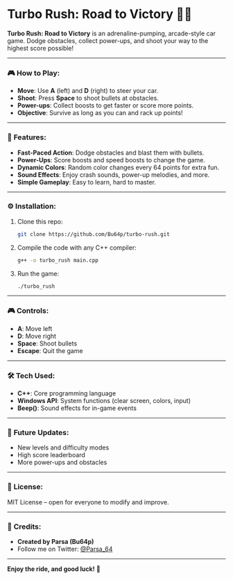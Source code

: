 # Turbo Rush: Road to Victory 🚗💨

**Turbo Rush: Road to Victory** is an adrenaline-pumping, arcade-style car game. Dodge obstacles, collect power-ups, and shoot your way to the highest score possible!

---

### 🎮 **How to Play:**
- **Move**: Use **A** (left) and **D** (right) to steer your car.
- **Shoot**: Press **Space** to shoot bullets at obstacles.
- **Power-ups**: Collect boosts to get faster or score more points.
- **Objective**: Survive as long as you can and rack up points!

---

### 🚀 **Features:**
- **Fast-Paced Action**: Dodge obstacles and blast them with bullets.
- **Power-Ups**: Score boosts and speed boosts to change the game.
- **Dynamic Colors**: Random color changes every 64 points for extra fun.
- **Sound Effects**: Enjoy crash sounds, power-up melodies, and more.
- **Simple Gameplay**: Easy to learn, hard to master.

---

### ⚙️ **Installation:**
1. Clone this repo:
   ```bash
   git clone https://github.com/Bu64p/turbo-rush.git
   ```
2. Compile the code with any C++ compiler:
   ```bash
   g++ -o turbo_rush main.cpp
   ```
3. Run the game:
   ```bash
   ./turbo_rush
   ```

---

### 🎮 **Controls:**
- **A**: Move left
- **D**: Move right
- **Space**: Shoot bullets
- **Escape**: Quit the game

---

### 🛠️ **Tech Used:**
- **C++**: Core programming language
- **Windows API**: System functions (clear screen, colors, input)
- **Beep()**: Sound effects for in-game events

---

### 🚧 **Future Updates:**
- New levels and difficulty modes
- High score leaderboard
- More power-ups and obstacles

---

### 📢 **License:**
MIT License – open for everyone to modify and improve.

---

### 🙌 **Credits:**
- **Created by Parsa (Bu64p)**  
- Follow me on Twitter: [@Parsa_64](https://twitter.com/Parsa_64)

---

**Enjoy the ride, and good luck!** 🎉
